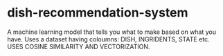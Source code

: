# dish-recommendation-system
A machine learning model that tells you what to make based on what you have.
Uses a dataset having coloumns: DISH, INGRIDENTS, STATE etc.
USES COSINE SIMILARITY AND VECTORIZATION.
